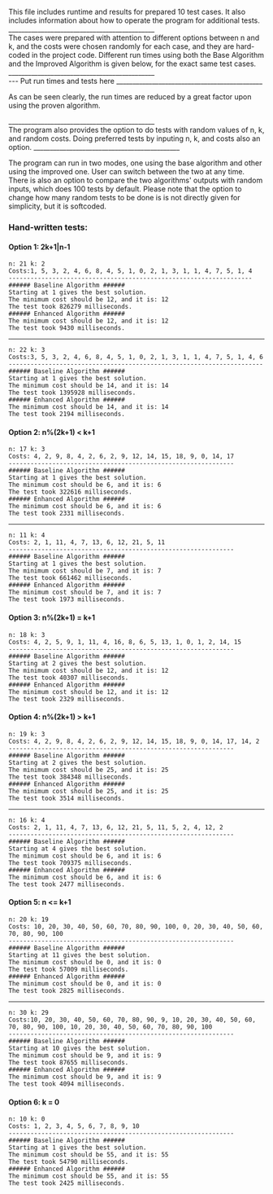 This file includes runtime and results for prepared 10 test cases.
It also includes information about how to operate the program for
additional tests.
_____________________________________________ <br>
The cases were prepared with attention to different options between n
and k, and the costs were chosen randomly for each case, and they are 
hard-coded in the project code. Different run times using both the
Base Algorithm and the Improved Algorithm is given below, for the
exact same test cases.
_____________________________________________ <br>
--- Put run times and tests here
_____________________________________________ <br>

As can be seen clearly, the run times are reduced by a
great factor upon using the proven algorithm.

_____________________________________________<br>
The program also provides the option to do tests with
random values of n, k, and random costs. Doing
preferred tests by inputing n, k, and costs also
an option.
_____________________________________________ <br>

The program can run in two modes, one using the base
algorithm and other using the improved one. User can switch
between the two at any time. There is also an option to
compare the two algorithms' outputs with random inputs,
which does 100 tests by default. Please note that the 
option to change how many random tests to be done is 
is not directly given for simplicity, but it is softcoded.


### Hand-written tests: 

#### Option 1: 2k+1|n-1

    n: 21 k: 2 
    Costs:1, 5, 3, 2, 4, 6, 8, 4, 5, 1, 0, 2, 1, 3, 1, 1, 4, 7, 5, 1, 4 
    -------------------------------------------------------------------
    ###### Baseline Algorithm ######
    Starting at 1 gives the best solution.  
    The minimum cost should be 12, and it is: 12
    The test took 826279 milliseconds. 
    ###### Enhanced Algorithm ###### 
    The minimum cost should be 12, and it is: 12
    The test took 9430 milliseconds.
---
    n: 22 k: 3 
    Costs:3, 5, 3, 2, 4, 6, 8, 4, 5, 1, 0, 2, 1, 3, 1, 1, 4, 7, 5, 1, 4, 6 
    ----------------------------------------------------------------------
    ###### Baseline Algorithm ######
    Starting at 1 gives the best solution. 
    The minimum cost should be 14, and it is: 14 
    The test took 1395928 milliseconds. 
    ###### Enhanced Algorithm ###### 
    The minimum cost should be 14, and it is: 14
    The test took 2194 milliseconds.

#### Option 2: n%(2k+1) < k+1
    n: 17 k: 3 
    Costs: 4, 2, 9, 8, 4, 2, 6, 2, 9, 12, 14, 15, 18, 9, 0, 14, 17 
    --------------------------------------------------------------
    ###### Baseline Algorithm ######
    Starting at 1 gives the best solution. 
    The minimum cost should be 6, and it is: 6 
    The test took 322616 milliseconds. 
    ###### Enhanced Algorithm ###### 
    The minimum cost should be 6, and it is: 6
    The test took 2331 milliseconds.
---
    n: 11 k: 4 
    Costs: 2, 1, 11, 4, 7, 13, 6, 12, 21, 5, 11 
    --------------------------------------------------------------
    ###### Baseline Algorithm ######
    Starting at 1 gives the best solution. 
    The minimum cost should be 7, and it is: 7 
    The test took 661462 milliseconds. 
    ###### Enhanced Algorithm ###### 
    The minimum cost should be 7, and it is: 7
    The test took 1973 milliseconds.

#### Option 3: n%(2k+1) = k+1
    n: 18 k: 3 
    Costs: 4, 2, 5, 9, 1, 11, 4, 16, 8, 6, 5, 13, 1, 0, 1, 2, 14, 15
    --------------------------------------------------------------
    ###### Baseline Algorithm ######
    Starting at 2 gives the best solution.
    The minimum cost should be 12, and it is: 12 
    The test took 40307 milliseconds.
    ###### Enhanced Algorithm ###### 
    The minimum cost should be 12, and it is: 12
    The test took 2329 milliseconds.

#### Option 4: n%(2k+1) > k+1
    n: 19 k: 3 
    Costs: 4, 2, 9, 8, 4, 2, 6, 2, 9, 12, 14, 15, 18, 9, 0, 14, 17, 14, 2 
    --------------------------------------------------------------
    ###### Baseline Algorithm ######
    Starting at 2 gives the best solution.
    The minimum cost should be 25, and it is: 25 
    The test took 384348 milliseconds. 
    ###### Enhanced Algorithm ###### 
    The minimum cost should be 25, and it is: 25
    The test took 3514 milliseconds.
---
    n: 16 k: 4 
    Costs: 2, 1, 11, 4, 7, 13, 6, 12, 21, 5, 11, 5, 2, 4, 12, 2 
    --------------------------------------------------------------
    ###### Baseline Algorithm ######
    Starting at 4 gives the best solution.
    The minimum cost should be 6, and it is: 6 
    The test took 709375 milliseconds. 
    ###### Enhanced Algorithm ###### 
    The minimum cost should be 6, and it is: 6
    The test took 2477 milliseconds.
#### Option 5: n <= k+1
    n: 20 k: 19 
    Costs: 10, 20, 30, 40, 50, 60, 70, 80, 90, 100, 0, 20, 30, 40, 50, 60, 70, 80, 90, 100 
    --------------------------------------------------------------
    ###### Baseline Algorithm ######
    Starting at 11 gives the best solution. 
    The minimum cost should be 0, and it is: 0
    The test took 57009 milliseconds.
    ###### Enhanced Algorithm ###### 
    The minimum cost should be 0, and it is: 0
    The test took 2825 milliseconds.    
---
    n: 30 k: 29 
    Costs:10, 20, 30, 40, 50, 60, 70, 80, 90, 9, 10, 20, 30, 40, 50, 60, 70, 80, 90, 100, 10, 20, 30, 40, 50, 60, 70, 80, 90, 100 
    --------------------------------------------------------------
    ###### Baseline Algorithm ######
    Starting at 10 gives the best solution. 
    The minimum cost should be 9, and it is: 9 
    The test took 87655 milliseconds. 
    ###### Enhanced Algorithm ###### 
    The minimum cost should be 9, and it is: 9
    The test took 4094 milliseconds.
#### Option 6: k = 0
    n: 10 k: 0 
    Costs: 1, 2, 3, 4, 5, 6, 7, 8, 9, 10 
    --------------------------------------------------------------
    ###### Baseline Algorithm ######
    Starting at 1 gives the best solution. 
    The minimum cost should be 55, and it is: 55 
    The test took 54790 milliseconds. 
    ###### Enhanced Algorithm ###### 
    The minimum cost should be 55, and it is: 55
    The test took 2425 milliseconds.

